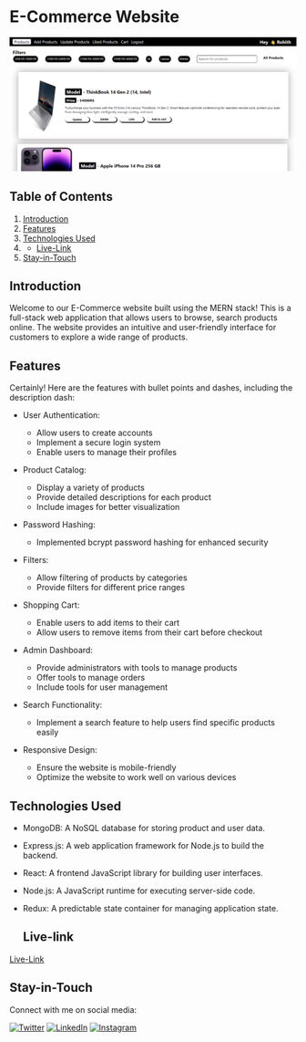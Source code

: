 # E-Commerce Website 
![sample website image](image.png)





## Table of Contents

1. [Introduction](#introduction)
2. [Features](#features)
3. [Technologies Used](#technologies-used)
4. - [Live-Link](#Live-link)
5. [Stay-in-Touch](#Stay-in-Touch)


## Introduction

Welcome to our E-Commerce website built using the MERN stack! This is a full-stack web application that allows users to browse, search products online. The website provides an intuitive and user-friendly interface for customers to explore a wide range of products.

## Features

Certainly! Here are the features with bullet points and dashes, including the description dash:

- User Authentication:
  - Allow users to create accounts
  - Implement a secure login system
  - Enable users to manage their profiles

- Product Catalog:
  - Display a variety of products
  - Provide detailed descriptions for each product
  - Include images for better visualization

- Password Hashing:
  - Implemented bcrypt password hashing for enhanced security

- Filters:
  - Allow filtering of products by categories
  - Provide filters for different price ranges

- Shopping Cart:
  - Enable users to add items to their cart
  - Allow users to remove items from their cart before checkout

- Admin Dashboard:
  - Provide administrators with tools to manage products
  - Offer tools to manage orders
  - Include tools for user management

- Search Functionality:
  - Implement a search feature to help users find specific products easily

- Responsive Design:
  - Ensure the website is mobile-friendly
  - Optimize the website to work well on various devices

## Technologies Used

- MongoDB: A NoSQL database for storing product and user data.
- Express.js: A web application framework for Node.js to build the backend.
- React: A frontend JavaScript library for building user interfaces.
- Node.js: A JavaScript runtime for executing server-side code.
- Redux: A predictable state container for managing application state.

  ## Live-link

[Live-Link](https://e-commerce-rohith.netlify.app/)

## Stay-in-Touch

Connect with me on social media:

[![Twitter](https://img.shields.io/badge/Twitter-rohith_m_kira-blu)](https://twitter.com/rohith_m_kira)
[![LinkedIn](https://img.shields.io/badge/LinkedIn-rohith_kira-informational)](https://www.linkedin.com/in/rohith-kira-bab309267/)
[![Instagram](https://img.shields.io/badge/Instagram-rohith_codes-orange)](https://www.instagram.com/rohith_codes/)


